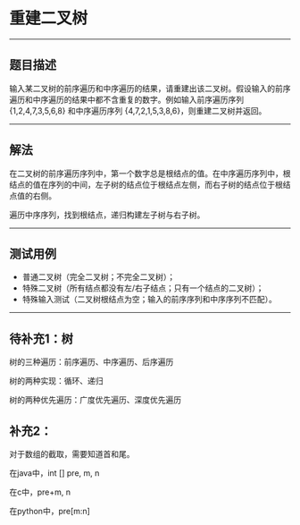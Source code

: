 # 重建二叉树

____

## 题目描述

输入某二叉树的前序遍历和中序遍历的结果，请重建出该二叉树。假设输入的前序遍历和中序遍历的结果中都不含重复的数字。例如输入前序遍历序列 {1,2,4,7,3,5,6,8} 和中序遍历序列 {4,7,2,1,5,3,8,6}，则重建二叉树并返回。
____

## 解法

在二叉树的前序遍历序列中，第一个数字总是根结点的值。在中序遍历序列中，根结点的值在序列的中间，左子树的结点位于根结点左侧，而右子树的结点位于根结点值的右侧。

遍历中序序列，找到根结点，递归构建左子树与右子树。

______

## 测试用例

* 普通二叉树（完全二叉树；不完全二叉树）；
* 特殊二叉树（所有结点都没有左/右子结点；只有一个结点的二叉树）；
* 特殊输入测试（二叉树根结点为空；输入的前序序列和中序序列不匹配）。

___

## 待补充1：树

树的三种遍历：前序遍历、中序遍历、后序遍历

树的两种实现：循环、递归

树的两种优先遍历：广度优先遍历、深度优先遍历

## 补充2：

对于数组的截取，需要知道首和尾。

在java中，int [] pre, m, n

在c中，pre+m, n

在python中，pre[m:n]
